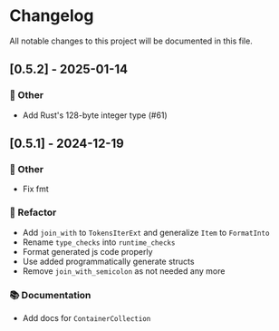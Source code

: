 # Changelog

All notable changes to this project will be documented in this file.

<!-- generated by git-cliff -->
## [0.5.2] - 2025-01-14

### 💼 Other

- Add Rust's 128-byte integer type (#61)

<!-- generated by git-cliff -->
## [0.5.1] - 2024-12-19

### 💼 Other

- Fix fmt

### 🚜 Refactor

- Add `join_with` to `TokensIterExt` and generalize `Item` to `FormatInto`
- Rename `type_checks` into `runtime_checks`
- Format generated js code properly
- Use added programmatically generate structs
- Remove `join_with_semicolon` as not needed any more

### 📚 Documentation

- Add docs for `ContainerCollection`

<!-- generated by git-cliff -->
